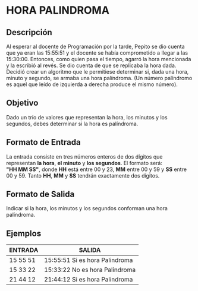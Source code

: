 # HORA PALINDROMA

## Descripción

Al esperar al docente de Programación por la tarde, Pepito se dio cuenta que ya eran las 15:55:51 y el docente se había comprometido a llegar a las 15:30:00. Entonces, como quien pasa el tiempo, agarró la hora mencionada y la escribió al revés. Se dio cuenta de que se replicaba la hora dada. Decidió crear un algoritmo que le permitiese determinar si, dada una hora, minuto y segundo, se armaba una hora palíndroma. (Un número palíndromo es aquel que leído de izquierda a derecha produce el mismo número).

## Objetivo

Dado un trío de valores que representan la hora, los minutos y los segundos, debes determinar si la hora es palíndroma.

## Formato de Entrada

La entrada consiste en tres números enteros de dos dígitos que representan **la hora**, **el minuto** y **los segundos**. El formato será:  
**"HH MM SS"**, donde **HH** está entre 00 y 23, **MM** entre 00 y 59 y **SS** entre 00 y 59. Tanto **HH**, **MM** y **SS** tendrán exactamente dos dígitos.

## Formato de Salida

Indicar si la hora, los minutos y los segundos conforman una hora palíndroma.

## Ejemplos

| ENTRADA   | SALIDA                          |
|-----------|---------------------------------|
| 15 55 51  | 15:55:51 Si es hora Palindroma  |
| 15 33 22  | 15:33:22 No es hora Palindroma  |
| 21 44 12  | 21:44:12 Si es hora Palindroma  |


